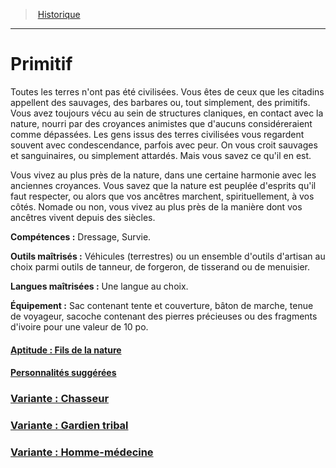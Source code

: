 ﻿---
!Items
Id: background_primitif_hd.md#primitif
RootId: background_primitif_hd.md
ParentLink: backgrounds_hd.md
Name: Primitif
ParentName: Historique
NameLevel: 1
---
>  [Historique](hd_backgrounds.md)

---


# Primitif

Toutes les terres n'ont pas été civilisées. Vous êtes de ceux que les citadins appellent des sauvages, des barbares ou, tout simplement, des primitifs. Vous avez toujours vécu au sein de structures claniques, en contact avec la nature, nourri par des croyances animistes que d'aucuns considéreraient comme dépassées. Les gens issus des terres civilisées vous regardent souvent avec condescendance, parfois avec peur. On vous croit sauvages et sanguinaires, ou simplement attardés. Mais vous savez ce qu'il en est.

Vous vivez au plus près de la nature, dans une certaine harmonie avec les anciennes croyances. Vous savez que la nature est peuplée d'esprits qu'il faut respecter, ou alors que vos ancêtres marchent, spirituellement, à vos côtés. Nomade ou non, vous vivez au plus près de la manière dont vos ancêtres vivent depuis des siècles.

**Compétences :** Dressage, Survie.

**Outils maîtrisés :** Véhicules (terrestres) ou un ensemble d'outils d'artisan au choix parmi outils de tanneur, de forgeron, de tisserand ou de menuisier.

**Langues maîtrisées :** Une langue au choix.

**Équipement :** Sac contenant tente et couverture, bâton de marche, tenue de voyageur, sacoche contenant des pierres précieuses ou des fragments d'ivoire pour une valeur de 10 po.



#### [Aptitude : Fils de la nature](hd_background_primitif_aptitude_fils_de_la_nature.md)



#### [Personnalités suggérées](hd_background_primitif_personnalites_suggerees.md)



### [Variante : Chasseur](hd_background_primitif_variante_chasseur.md)



### [Variante : Gardien tribal](hd_background_primitif_variante_gardien_tribal.md)



### [Variante : Homme-médecine](hd_background_primitif_variante_homme_medecine.md)


